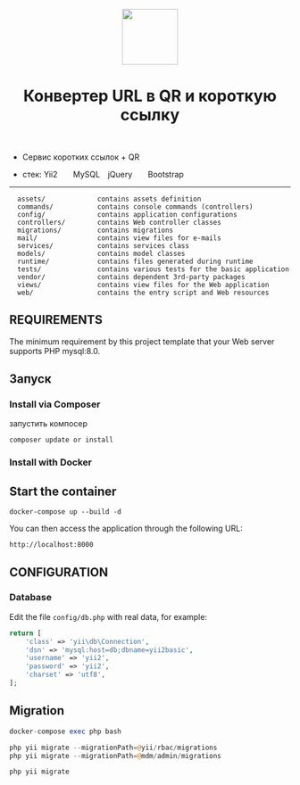 <p align="center">
    <a href="https://github.com/yiisoft" target="_blank">
        <img src="https://avatars0.githubusercontent.com/u/993323" height="100px">
    </a>
    <h1 align="center">Конвертер URL в QR и короткую ссылку</h1>
    <br>
</p>

- Сервис коротких ссылок + QR

-  стек: Yii2  MySQL jQuery  Bootstrap 
 

-------------------

      assets/             contains assets definition
      commands/           contains console commands (controllers)
      config/             contains application configurations
      controllers/        contains Web controller classes
      migrations/         contains migrations
      mail/               contains view files for e-mails
      services/           contains services class
      models/             contains model classes
      runtime/            contains files generated during runtime
      tests/              contains various tests for the basic application
      vendor/             contains dependent 3rd-party packages
      views/              contains view files for the Web application
      web/                contains the entry script and Web resources



REQUIREMENTS
------------

The minimum requirement by this project template that your Web server supports PHP mysql:8.0.


Запуск
------------

### Install via Composer


запустить компосер

~~~
composer update or install
~~~

### Install with Docker  
    
Start the container
---
    docker-compose up --build -d
    
You can then access the application through the following URL:

    http://localhost:8000


CONFIGURATION
-------------

### Database

Edit the file `config/db.php` with real data, for example:

```php
return [
    'class' => 'yii\db\Connection',
    'dsn' => 'mysql:host=db;dbname=yii2basic',
    'username' => 'yii2',
    'password' => 'yii2',
    'charset' => 'utf8',
];
```

## Migration


```php
docker-compose exec php bash

php yii migrate --migrationPath=@yii/rbac/migrations
php yii migrate --migrationPath=@mdm/admin/migrations

```

```php
php yii migrate
```

